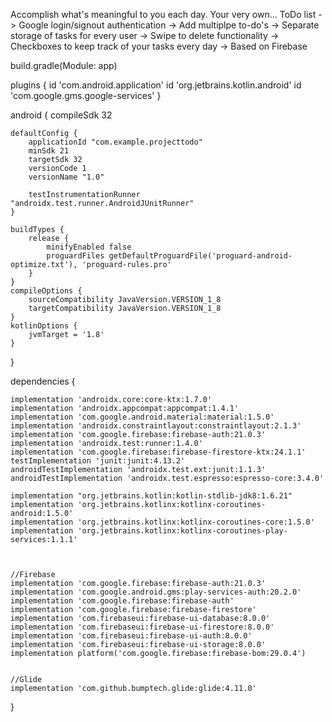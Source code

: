 Accomplish what's meaningful to you each day. Your very own... ToDo list
-> Google login/signout authentication
-> Add multiplpe to-do's
-> Separate storage of tasks for every user
-> Swipe to delete functionality
-> Checkboxes to keep track of your tasks every day
-> Based on Firebase 



build.gradle(Module: app) 



plugins {
    id 'com.android.application'
    id 'org.jetbrains.kotlin.android'
    id 'com.google.gms.google-services'
}

android {
    compileSdk 32

    defaultConfig {
        applicationId "com.example.projecttodo"
        minSdk 21
        targetSdk 32
        versionCode 1
        versionName "1.0"

        testInstrumentationRunner "androidx.test.runner.AndroidJUnitRunner"
    }

    buildTypes {
        release {
            minifyEnabled false
            proguardFiles getDefaultProguardFile('proguard-android-optimize.txt'), 'proguard-rules.pro'
        }
    }
    compileOptions {
        sourceCompatibility JavaVersion.VERSION_1_8
        targetCompatibility JavaVersion.VERSION_1_8
    }
    kotlinOptions {
        jvmTarget = '1.8'
    }
}

dependencies {

    implementation 'androidx.core:core-ktx:1.7.0'
    implementation 'androidx.appcompat:appcompat:1.4.1'
    implementation 'com.google.android.material:material:1.5.0'
    implementation 'androidx.constraintlayout:constraintlayout:2.1.3'
    implementation 'com.google.firebase:firebase-auth:21.0.3'
    implementation 'androidx.test:runner:1.4.0'
    implementation 'com.google.firebase:firebase-firestore-ktx:24.1.1'
    testImplementation 'junit:junit:4.13.2'
    androidTestImplementation 'androidx.test.ext:junit:1.1.3'
    androidTestImplementation 'androidx.test.espresso:espresso-core:3.4.0'

    implementation "org.jetbrains.kotlin:kotlin-stdlib-jdk8:1.6.21"
    implementation 'org.jetbrains.kotlinx:kotlinx-coroutines-android:1.5.0'
    implementation 'org.jetbrains.kotlinx:kotlinx-coroutines-core:1.5.0'
    implementation 'org.jetbrains.kotlinx:kotlinx-coroutines-play-services:1.1.1'



    //Firebase
    implementation 'com.google.firebase:firebase-auth:21.0.3'
    implementation 'com.google.android.gms:play-services-auth:20.2.0'
    implementation 'com.google.firebase:firebase-auth'
    implementation 'com.google.firebase:firebase-firestore'
    implementation 'com.firebaseui:firebase-ui-database:8.0.0'
    implementation 'com.firebaseui:firebase-ui-firestore:8.0.0'
    implementation 'com.firebaseui:firebase-ui-auth:8.0.0'
    implementation 'com.firebaseui:firebase-ui-storage:8.0.0'
    implementation platform('com.google.firebase:firebase-bom:29.0.4')


    //Glide
    implementation 'com.github.bumptech.glide:glide:4.11.0'

}
